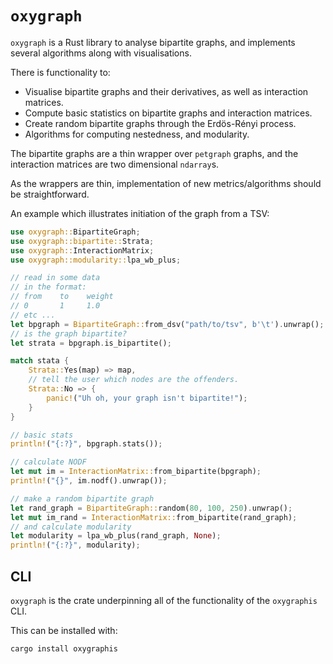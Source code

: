 # `oxygraph`

`oxygraph` is a Rust library to analyse bipartite graphs, and implements several algorithms along with visualisations.

There is functionality to:
- Visualise bipartite graphs and their derivatives, as well as interaction matrices.
- Compute basic statistics on bipartite graphs and interaction matrices.
- Create random bipartite graphs through the Erdös-Rényi process.
- Algorithms for computing nestedness, and modularity.

The bipartite graphs are a thin wrapper over `petgraph` graphs, and the interaction matrices are two dimensional `ndarray`s.

As the wrappers are thin, implementation of new metrics/algorithms should be straightforward.

An example which illustrates initiation of the graph from a TSV:

```rust
use oxygraph::BipartiteGraph;
use oxygraph::bipartite::Strata;
use oxygraph::InteractionMatrix;
use oxygraph::modularity::lpa_wb_plus;

// read in some data
// in the format:
// from    to    weight
// 0       1     1.0 
// etc ...
let bpgraph = BipartiteGraph::from_dsv("path/to/tsv", b'\t').unwrap();
// is the graph bipartite?
let strata = bpgraph.is_bipartite();

match stata {
    Strata::Yes(map) => map,
    // tell the user which nodes are the offenders.
    Strata::No => {
        panic!("Uh oh, your graph isn't bipartite!");
    }
}

// basic stats
println!("{:?}", bpgraph.stats());

// calculate NODF
let mut im = InteractionMatrix::from_bipartite(bpgraph);
println!("{}", im.nodf().unwrap());

// make a random bipartite graph
let rand_graph = BipartiteGraph::random(80, 100, 250).unwrap();
let mut im_rand = InteractionMatrix::from_bipartite(rand_graph);
// and calculate modularity
let modularity = lpa_wb_plus(rand_graph, None);
println!("{:?}", modularity);

```

## CLI

`oxygraph` is the crate underpinning all of the functionality of the `oxygraphis` CLI.

This can be installed with: 

```bash
cargo install oxygraphis
```